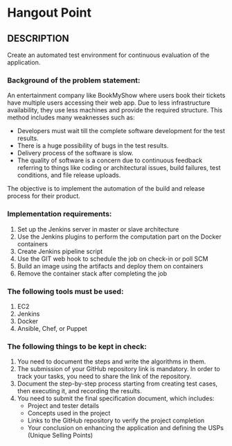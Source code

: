 # Hangout Point

## DESCRIPTION

Create an automated test environment for continuous evaluation of the application.

### Background of the problem statement:
An entertainment company like BookMyShow where users book their tickets have multiple users accessing their web app. Due to less infrastructure availability, they use less machines and provide the required structure. This method includes many weaknesses such as:

- Developers must wait till the complete software development for the test results.
- There is a huge possibility of bugs in the test results.
- Delivery process of the software is slow.
- The quality of software is a concern due to continuous feedback referring to things like coding or architectural issues, build failures, test conditions, and file release uploads.

The objective is to implement the automation of the build and release process for
their product.

### Implementation requirements:

1. Set up the Jenkins server in master or slave architecture
2. Use the Jenkins plugins to perform the computation part on the Docker containers
3. Create Jenkins pipeline script
4. Use the GIT web hook to schedule the job on check-in or poll SCM
5. Build an image using the artifacts and deploy them on containers
6. Remove the container stack after completing the job


### The following tools must be used:

1. EC2
2. Jenkins
3. Docker
4. Ansible, Chef, or Puppet

### The following things to be kept in check:

1. You need to document the steps and write the algorithms in them.
2. The submission of your GitHub repository link is mandatory. In order to track your tasks, you need to share the link of the repository.
3. Document the step-by-step process starting from creating test cases, then executing it, and recording the results.
4. You need to submit the final specification document, which includes:
	- Project and tester details
	- Concepts used in the project
	- Links to the GitHub repository to verify the project completion
	- Your conclusion on enhancing the application and defining the USPs (Unique Selling Points)
